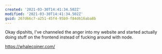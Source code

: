 ```yaml
---
created: '2021-03-30T14:41:34.502Z'
modified: '2021-03-30T14:41:34.502Z'
guid: 267d66c7-a251-45f4-95b9-f84d616aba8b
---
```

Okay dipshits, I've channeled the anger into my website and started actually doing stuff on the frontend instead of fucking around with node.

https://whalecoiner.com/
